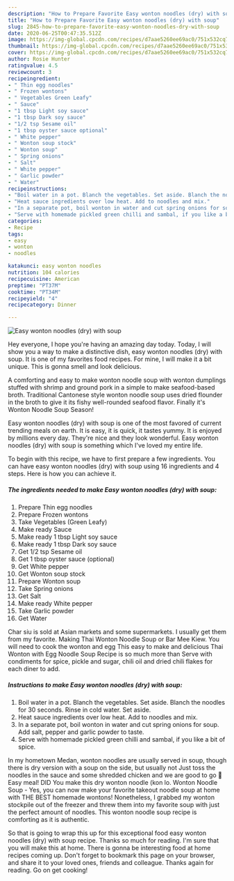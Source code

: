 ```yaml
---
description: "How to Prepare Favorite Easy wonton noodles (dry) with soup"
title: "How to Prepare Favorite Easy wonton noodles (dry) with soup"
slug: 2845-how-to-prepare-favorite-easy-wonton-noodles-dry-with-soup
date: 2020-06-25T00:47:35.512Z
image: https://img-global.cpcdn.com/recipes/d7aae5260ee69ac0/751x532cq70/easy-wonton-noodles-dry-with-soup-recipe-main-photo.jpg
thumbnail: https://img-global.cpcdn.com/recipes/d7aae5260ee69ac0/751x532cq70/easy-wonton-noodles-dry-with-soup-recipe-main-photo.jpg
cover: https://img-global.cpcdn.com/recipes/d7aae5260ee69ac0/751x532cq70/easy-wonton-noodles-dry-with-soup-recipe-main-photo.jpg
author: Rosie Hunter
ratingvalue: 4.5
reviewcount: 3
recipeingredient:
- " Thin egg noodles"
- " Frozen wontons"
- " Vegetables Green Leafy"
- " Sauce"
- "1 tbsp Light soy sauce"
- "1 tbsp Dark soy sauce"
- "1/2 tsp Sesame oil"
- "1 tbsp oyster sauce optional"
- " White pepper"
- " Wonton soup stock"
- " Wonton soup"
- " Spring onions"
- " Salt"
- " White pepper"
- " Garlic powder"
- " Water"
recipeinstructions:
- "Boil water in a pot. Blanch the vegetables. Set aside. Blanch the noodles for 30 seconds. Rinse in cold water. Set aside."
- "Heat sauce ingredients over low heat. Add to noodles and mix."
- "In a separate pot, boil wonton in water and cut spring onions for soup. Add salt, pepper and garlic powder to taste."
- "Serve with homemade pickled green chilli and sambal, if you like a bit of spice."
categories:
- Recipe
tags:
- easy
- wonton
- noodles

katakunci: easy wonton noodles 
nutrition: 104 calories
recipecuisine: American
preptime: "PT37M"
cooktime: "PT34M"
recipeyield: "4"
recipecategory: Dinner

---
```



![Easy wonton noodles (dry) with soup](https://img-global.cpcdn.com/recipes/d7aae5260ee69ac0/751x532cq70/easy-wonton-noodles-dry-with-soup-recipe-main-photo.jpg)

Hey everyone, I hope you're having an amazing day today. Today, I will show you a way to make a distinctive dish, easy wonton noodles (dry) with soup. It is one of my favorites food recipes. For mine, I will make it a bit unique. This is gonna smell and look delicious.

A comforting and easy to make wonton noodle soup with wonton dumplings stuffed with shrimp and ground pork in a simple to make seafood-based broth. Traditional Cantonese style wonton noodle soup uses dried flounder in the broth to give it its fishy well-rounded seafood flavor. Finally it&#39;s Wonton Noodle Soup Season!

Easy wonton noodles (dry) with soup is one of the most favored of current trending meals on earth. It is easy, it is quick, it tastes yummy. It is enjoyed by millions every day. They're nice and they look wonderful. Easy wonton noodles (dry) with soup is something which I've loved my entire life.


To begin with this recipe, we have to first prepare a few ingredients. You can have easy wonton noodles (dry) with soup using 16 ingredients and 4 steps. Here is how you can achieve it.

<!--inarticleads1-->

##### The ingredients needed to make Easy wonton noodles (dry) with soup:

1. Prepare  Thin egg noodles
1. Prepare  Frozen wontons
1. Take  Vegetables (Green Leafy)
1. Make ready  Sauce
1. Make ready 1 tbsp Light soy sauce
1. Make ready 1 tbsp Dark soy sauce
1. Get 1/2 tsp Sesame oil
1. Get 1 tbsp oyster sauce (optional)
1. Get  White pepper
1. Get  Wonton soup stock
1. Prepare  Wonton soup
1. Take  Spring onions
1. Get  Salt
1. Make ready  White pepper
1. Take  Garlic powder
1. Get  Water


Char siu is sold at Asian markets and some supermarkets. I usually get them from my favorite. Making Thai Wonton Noodle Soup or Bar Mee Kiew. You will need to cook the wonton and egg This easy to make and delicious Thai Wonton with Egg Noodle Soup Recipe is so much more than Serve with condiments for spice, pickle and sugar, chili oil and dried chili flakes for each diner to add. 

<!--inarticleads2-->

##### Instructions to make Easy wonton noodles (dry) with soup:

1. Boil water in a pot. Blanch the vegetables. Set aside. Blanch the noodles for 30 seconds. Rinse in cold water. Set aside.
1. Heat sauce ingredients over low heat. Add to noodles and mix.
1. In a separate pot, boil wonton in water and cut spring onions for soup. Add salt, pepper and garlic powder to taste.
1. Serve with homemade pickled green chilli and sambal, if you like a bit of spice.


In my hometown Medan, wonton noodles are usually served in soup, though there is dry version with a soup on the side, but usually not Just toss the noodles in the sauce and some shredded chicken and we are good to go 🙂 Easy meal! DID You make this dry wonton noodle (kon lo. Wonton Noodle Soup - Yes, you can now make your favorite takeout noodle soup at home with THE BEST homemade wontons! Nonetheless, I grabbed my wonton stockpile out of the freezer and threw them into my favorite soup with just the perfect amount of noodles. This wonton noodle soup recipe is comforting as it is authentic. 

So that is going to wrap this up for this exceptional food easy wonton noodles (dry) with soup recipe. Thanks so much for reading. I'm sure that you will make this at home. There is gonna be interesting food at home recipes coming up. Don't forget to bookmark this page on your browser, and share it to your loved ones, friends and colleague. Thanks again for reading. Go on get cooking!
